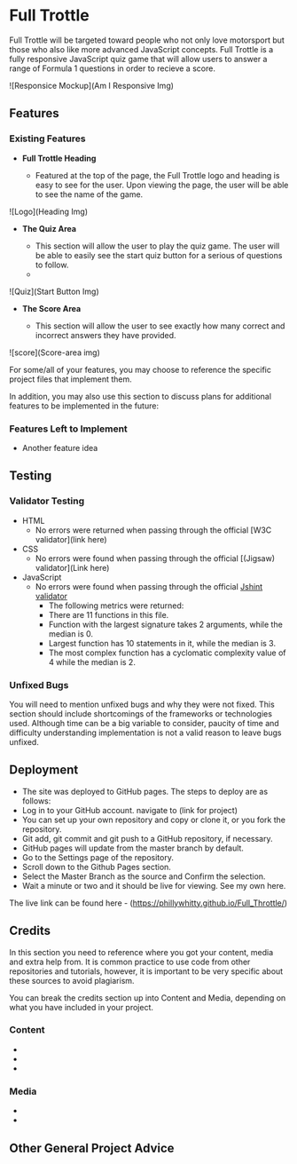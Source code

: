 # Full Trottle

 Full Trottle will be targeted toward people who not only love motorsport but those who also like more advanced JavaScript concepts. Full Trottle is a fully responsive JavaScript quiz game that will allow users to answer a range of Formula 1 questions in order to recieve a score.

![Responsice Mockup](Am I Responsive Img)

## Features 

### Existing Features

- __Full Trottle Heading__

  - Featured at the top of the page, the Full Trottle logo and heading is easy to see for the user. Upon viewing the page, the user will be able to see the name of the game.

![Logo](Heading Img)

- __The Quiz Area__

  - This section will allow the user to play the quiz game. The user will be able to easily see the start quiz button for a serious of questions to follow.
  - 

![Quiz](Start Button Img)

- __The Score Area__

  - This section will allow the user to see exactly how many correct and incorrect answers they have provided. 

![score](Score-area img)

For some/all of your features, you may choose to reference the specific project files that implement them.

In addition, you may also use this section to discuss plans for additional features to be implemented in the future:

### Features Left to Implement

- Another feature idea

## Testing 

### Validator Testing 

- HTML
    - No errors were returned when passing through the official [W3C validator](link here)
- CSS
    - No errors were found when passing through the official [(Jigsaw) validator](Link here)
- JavaScript
    - No errors were found when passing through the official [Jshint validator](https://jshint.com/)
      - The following metrics were returned: 
      - There are 11 functions in this file.
      - Function with the largest signature takes 2 arguments, while the median is 0.
      - Largest function has 10 statements in it, while the median is 3.
      - The most complex function has a cyclomatic complexity value of 4 while the median is 2.

### Unfixed Bugs

You will need to mention unfixed bugs and why they were not fixed. This section should include shortcomings of the frameworks or technologies used. Although time can be a big variable to consider, paucity of time and difficulty understanding implementation is not a valid reason to leave bugs unfixed. 

## Deployment

- The site was deployed to GitHub pages. The steps to deploy are as follows: 
- Log in to your GitHub account. navigate to (link for project)
- You can set up your own repository and copy or clone it, or you fork the repository.
- Git add, git commit and git push to a GitHub repository, if necessary.
- GitHub pages will update from the master branch by default.
- Go to the Settings page of the repository.
- Scroll down to the Github Pages section.
- Select the Master Branch as the source and Confirm the selection.
- Wait a minute or two and it should be live for viewing. See my own here.
 
The live link can be found here - (https://phillywhitty.github.io/Full_Throttle/)

## Credits 

In this section you need to reference where you got your content, media and extra help from. It is common practice to use code from other repositories and tutorials, however, it is important to be very specific about these sources to avoid plagiarism. 

You can break the credits section up into Content and Media, depending on what you have included in your project. 

### Content 

- 
- 
- 

### Media

- 
- 

## Other General Project Advice
